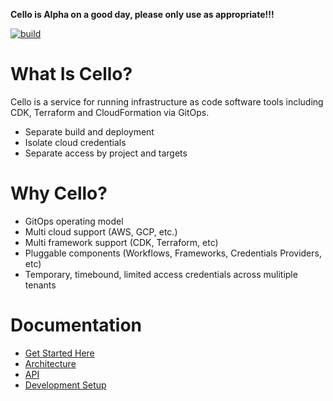 **Cello is Alpha on a good day, please only use as appropriate!!!**

[![build](https://github.com/cello-proj/cello/actions/workflows/build.yaml/badge.svg)](https://github.com/cello-proj/cello/actions/workflows/build.yaml)

# What Is Cello?

Cello is a service for running infrastructure as code software tools
including CDK, Terraform and CloudFormation via GitOps.

- Separate build and deployment
- Isolate cloud credentials
- Separate access by project and targets

# Why Cello?

- GitOps operating model
- Multi cloud support (AWS, GCP, etc.)
- Multi framework support (CDK, Terraform, etc)
- Pluggable components (Workflows, Frameworks, Credentials Providers, etc)
- Temporary, timebound, limited access credentials across mulitiple tenants

# Documentation

- [Get Started Here](/docs/quickstart.md)
- [Architecture](/docs/architecture.md)
- [API](/docs/developers/api.md)
- [Development Setup](/docs/developers/development-env.md)


